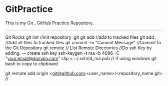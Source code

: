 # GitPractice
This is my Git , GitHub Practice Repository.

---------------------------------------------------------------------
Git Rocks
git init //init repository .git
git add <filename> //add <filename> to tracked files
git add . //Add all files to tracked files
git commit -m "Commit Message" //Commit to the Git Repository
git remote // List Remote Directories
//Do ssh Key by adding.
-- create ssh key 
    ssh-keygen -t rsa -b 4096 -C "your.email@domain.com"
    clip < ~/.ssh/id_rsa.pub // if using windows git bash to copy to clipboard

git remote add origin <git@github.com:<user_name>/<repository_name.git> //

